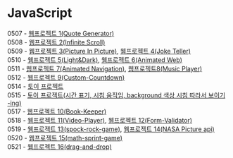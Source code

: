 # JavaScript

0507 - <a href="./udemy_JS/quote_generator">웹프로젝트 1(Quote Generator)</a><br>
0508 - <a href="./udemy_JS/infinity_scroll">웹프로젝트 2(Infinite Scroll)</a><br>
0509 - <a href="./udemy_JS/picture_in_picture">웹프로젝트 3(Picture In Picture)</a>, <a href="./udemy_JS/joke_teller">웹프로젝트 4(Joke Teller)</a><br> 
0510 - <a href="./udemy_JS/light-dark-mode">웹프로젝트 5(Light&Dark)</a>, <a href="./udemy_JS/animated-web">웹프로젝트 6(Animated Web)</a><br> 
0511 - <a href="./udemy_JS/animated-navigation">웹프로젝트 7(Animated Navigation)</a>, <a href="./udemy_JS/music-player">웹프로젝트8(Music Player)</a><br>
0512 - <a href="./udemy_JS/custom-countdown">웹프로젝트 9(Custom-Countdown)</a><br>
0514 - <a href="./timetimer">토이 프로젝트</a><br>
0515 - <a href="./timetimer">토이 프로젝트(시간 표기, 시침 움직임, background 색상 시침 따라서 보이기 -ing)</a><br>
0517 - <a href="./udemy_JS/book-keeper">웹프로젝트 10(Book-Keeper)</a><br>
0518 - <a href="./udemy_JS/video-player">웹프로젝트 11(Video-Player)</a>, <a href="./udemy_JS/form-validator">웹프로젝트 12(Form-Validator)</a><br>
0519 - <a href="./udemy_JS/spock-rock-game">웹프로젝트 13(spock-rock-game)</a>, <a href="./udemy_JS/nasa-api-pictures">웹프로젝트 14(NASA Picture api)</a><br>
0520 - <a href="./udemy_JS/math-sprint-game">웹프로젝트 15(math-sprint-game)</a><br>
0521 - <a href="./udemy_JS/drag-and-drop">웹프로젝트 16(drag-and-drop)</a><br>

